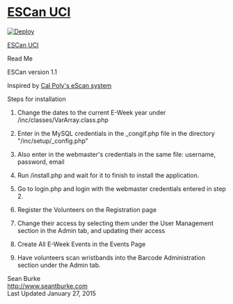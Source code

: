 <h1><a href="http://esc.eng.uci.edu/escan">ESCan UCI</a></h1>

[![Deploy](https://www.herokucdn.com/deploy/button.png)](https://heroku.com/deploy?template=https://github.com/hawaiianchimp/escan)


<a href="http://esc.eng.uci.edu/escan">
ESCan UCI
</a>

Read Me

ESCan version 1.1

Inspired by <a href="https://github.com/echo0101/eScan">Cal Poly's eScan system</a>

Steps for installation

1. Change the dates to the current E-Week year under /inc/classes/VarArray.class.php

2. Enter in the MySQL credentials in the _congif.php file in the directory "/inc/setup/_config.php"

3. Also enter in the webmaster's credentials in the same file: username, password, email

4. Run /install.php and wait for it to finish to install the application.

5. Go to login.php and login with the webmaster credentials entered in step 2.

6. Register the Volunteers on the Registration page

7. Change their access by selecting them under the User Management section in the Admin tab, and updating their access

8. Create All E-Week Events in the Events Page

9. Have volunteers scan wristbands into the Barcode Administration section under the Admin tab.

Sean Burke<br>
http://www.seantburke.com<br>
Last Updated January 27, 2015


